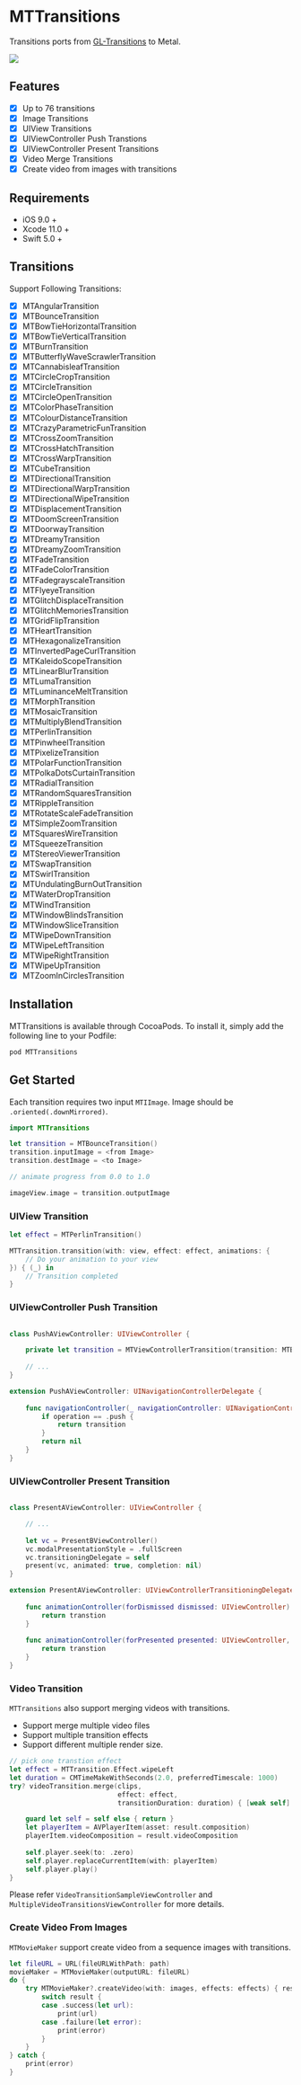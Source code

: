 # MTTransitions

Transitions ports from [GL-Transitions](https://gl-transitions.com/) to Metal.

![](Assets/2.gif)


## Features

- [x] Up to 76 transitions
- [x] Image Transitions
- [x] UIView Transitions
- [x] UIViewController Push Transtions
- [x] UIViewController Present Transitions
- [x] Video Merge Transitions
- [X] Create video from images with transitions 

## Requirements

* iOS 9.0 +
* Xcode 11.0 +
* Swift 5.0 +

## Transitions

Support Following Transitions:

- [x] MTAngularTransition
- [x] MTBounceTransition
- [x] MTBowTieHorizontalTransition
- [x] MTBowTieVerticalTransition
- [x] MTBurnTransition
- [x] MTButterflyWaveScrawlerTransition
- [x] MTCannabisleafTransition
- [x] MTCircleCropTransition
- [x] MTCircleTransition
- [x] MTCircleOpenTransition
- [x] MTColorPhaseTransition
- [x] MTColourDistanceTransition
- [x] MTCrazyParametricFunTransition
- [x] MTCrossZoomTransition
- [x] MTCrossHatchTransition
- [x] MTCrossWarpTransition
- [x] MTCubeTransition
- [x] MTDirectionalTransition
- [x] MTDirectionalWarpTransition
- [x] MTDirectionalWipeTransition
- [x] MTDisplacementTransition
- [x] MTDoomScreenTransition
- [x] MTDoorwayTransition
- [x] MTDreamyTransition
- [x] MTDreamyZoomTransition
- [x] MTFadeTransition
- [x] MTFadeColorTransition
- [x] MTFadegrayscaleTransition
- [x] MTFlyeyeTransition
- [x] MTGlitchDisplaceTransition
- [x] MTGlitchMemoriesTransition
- [x] MTGridFlipTransition
- [x] MTHeartTransition
- [x] MTHexagonalizeTransition
- [x] MTInvertedPageCurlTransition
- [x] MTKaleidoScopeTransition
- [x] MTLinearBlurTransition
- [x] MTLumaTransition
- [x] MTLuminanceMeltTransition
- [x] MTMorphTransition
- [x] MTMosaicTransition
- [x] MTMultiplyBlendTransition
- [x] MTPerlinTransition
- [x] MTPinwheelTransition
- [x] MTPixelizeTransition
- [x] MTPolarFunctionTransition
- [x] MTPolkaDotsCurtainTransition
- [x] MTRadialTransition
- [x] MTRandomSquaresTransition
- [x] MTRippleTransition
- [x] MTRotateScaleFadeTransition
- [x] MTSimpleZoomTransition
- [x] MTSquaresWireTransition
- [x] MTSqueezeTransition
- [x] MTStereoViewerTransition
- [x] MTSwapTransition
- [x] MTSwirlTransition
- [x] MTUndulatingBurnOutTransition
- [x] MTWaterDropTransition
- [x] MTWindTransition
- [x] MTWindowBlindsTransition
- [x] MTWindowSliceTransition
- [x] MTWipeDownTransition
- [x] MTWipeLeftTransition
- [x] MTWipeRightTransition
- [x] MTWipeUpTransition
- [x] MTZoomInCirclesTransition

## Installation

MTTransitions is available through CocoaPods. To install it, simply add the following line to your Podfile:

```sh
pod MTTransitions
```

## Get Started

Each transition requires two input `MTIImage`. Image should be `.oriented(.downMirrored)`.

```swift
import MTTransitions

let transition = MTBounceTransition()
transition.inputImage = <from Image>
transition.destImage = <to Image>

// animate progress from 0.0 to 1.0

imageView.image = transition.outputImage

```

### UIView Transition

```swift
let effect = MTPerlinTransition()

MTTransition.transition(with: view, effect: effect, animations: {
    // Do your animation to your view
}) { (_) in
    // Transition completed
}
```

### UIViewController Push Transition

```swift

class PushAViewController: UIViewController {

    private let transition = MTViewControllerTransition(transition: MTBurnTransition())
    
    // ...
}

extension PushAViewController: UINavigationControllerDelegate {
    
    func navigationController(_ navigationController: UINavigationController, animationControllerFor operation: UINavigationController.Operation, from fromVC: UIViewController, to toVC: UIViewController) -> UIViewControllerAnimatedTransitioning? {
        if operation == .push {
            return transition
        }
        return nil
    }
}
```

### UIViewController Present Transition

```swift

class PresentAViewController: UIViewController {

    // ...
    
    let vc = PresentBViewController()
    vc.modalPresentationStyle = .fullScreen
    vc.transitioningDelegate = self
    present(vc, animated: true, completion: nil)
}

extension PresentAViewController: UIViewControllerTransitioningDelegate {
    
    func animationController(forDismissed dismissed: UIViewController) -> UIViewControllerAnimatedTransitioning? {
        return transtion
    }
    
    func animationController(forPresented presented: UIViewController, presenting: UIViewController, source: UIViewController) -> UIViewControllerAnimatedTransitioning? {
        return transtion
    }
}
```

### Video Transition

`MTTransitions` also support merging videos with transitions. 

* Support merge multiple video files
* Support multiple transition effects
* Support different multiple render size.

```swift
// pick one transtion effect
let effect = MTTransition.Effect.wipeLeft
let duration = CMTimeMakeWithSeconds(2.0, preferredTimescale: 1000)
try? videoTransition.merge(clips,
                           effect: effect,
                           transitionDuration: duration) { [weak self] result in

    guard let self = self else { return }
    let playerItem = AVPlayerItem(asset: result.composition)
    playerItem.videoComposition = result.videoComposition
    
    self.player.seek(to: .zero)
    self.player.replaceCurrentItem(with: playerItem)
    self.player.play()
}
```

Please refer `VideoTransitionSampleViewController` and `MultipleVideoTransitionsViewController` for more details.


### Create Video From Images

`MTMovieMaker` support create video from a sequence images with transitions.

```swift
let fileURL = URL(fileURLWithPath: path)
movieMaker = MTMovieMaker(outputURL: fileURL)
do {
    try MTMovieMaker?.createVideo(with: images, effects: effects) { result in
        switch result {
        case .success(let url):
            print(url)
        case .failure(let error):
            print(error)
        }
    }
} catch {
    print(error)
}
```

